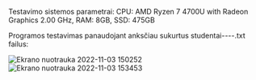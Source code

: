 Testavimo sistemos parametrai:
CPU: AMD Ryzen 7 4700U with Radeon Graphics 2.00 GHz,
RAM: 8GB,
SSD: 475GB


Programos testavimas panaudojant anksčiau sukurtus studentai----.txt failus:

![Ekrano nuotrauka 2022-11-03 150252](https://user-images.githubusercontent.com/114149330/199736446-17b7851d-3e8d-453e-bfe7-3b843c8b12bf.png)
![Ekrano nuotrauka 2022-11-03 153453](https://user-images.githubusercontent.com/114149330/199736459-6bf2b4b5-a52d-4f01-8d45-5d9ecf78b484.png)
